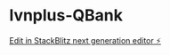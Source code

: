 # lvnplus-QBank

[Edit in StackBlitz next generation editor ⚡️](https://stackblitz.com/~/github.com/newprojects-ai/lvnplus-QBank)